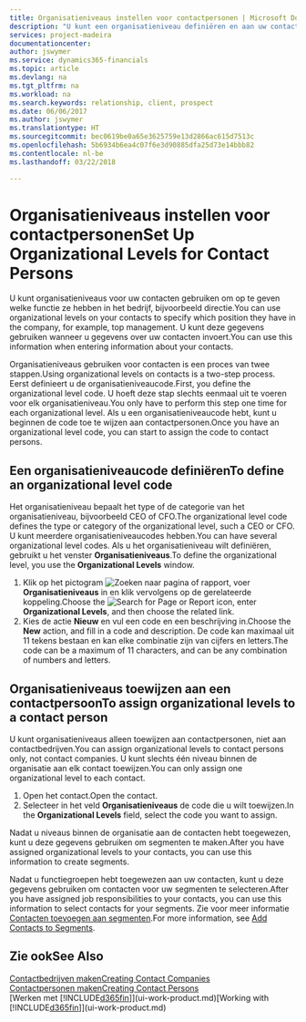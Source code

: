```yaml
---
title: Organisatieniveaus instellen voor contactpersonen | Microsoft Docs
description: "U kunt een organisatieniveau definiëren en aan uw contact toewijzen om de positie aan te geven die ze binnen hun bedrijf hebben, bijvoorbeeld directie."
services: project-madeira
documentationcenter: 
author: jswymer
ms.service: dynamics365-financials
ms.topic: article
ms.devlang: na
ms.tgt_pltfrm: na
ms.workload: na
ms.search.keywords: relationship, client, prospect
ms.date: 06/06/2017
ms.author: jswymer
ms.translationtype: HT
ms.sourcegitcommit: bec0619be0a65e3625759e13d2866ac615d7513c
ms.openlocfilehash: 5b6934b6ea4c07f6e3d90885dfa25d73e14bbb82
ms.contentlocale: nl-be
ms.lasthandoff: 03/22/2018

---
```

# <a name="set-up-organizational-levels-for-contact-persons"></a><span data-ttu-id="29033-103">Organisatieniveaus instellen voor contactpersonen</span><span class="sxs-lookup"><span data-stu-id="29033-103">Set Up Organizational Levels for Contact Persons</span></span>
<span data-ttu-id="29033-104">U kunt organisatieniveaus voor uw contacten gebruiken om op te geven welke functie ze hebben in het bedrijf, bijvoorbeeld directie.</span><span class="sxs-lookup"><span data-stu-id="29033-104">You can use organizational levels on your contacts to specify which position they have in the company, for example, top management.</span></span> <span data-ttu-id="29033-105">U kunt deze gegevens gebruiken wanneer u gegevens over uw contacten invoert.</span><span class="sxs-lookup"><span data-stu-id="29033-105">You can use this information when entering information about your contacts.</span></span>

<span data-ttu-id="29033-106">Organisatieniveaus gebruiken voor contacten is een proces van twee stappen.</span><span class="sxs-lookup"><span data-stu-id="29033-106">Using organizational levels on contacts is a two-step process.</span></span> <span data-ttu-id="29033-107">Eerst definieert u de organisatieniveaucode.</span><span class="sxs-lookup"><span data-stu-id="29033-107">First, you define the organizational level code.</span></span> <span data-ttu-id="29033-108">U hoeft deze stap slechts eenmaal uit te voeren voor elk organisatieniveau.</span><span class="sxs-lookup"><span data-stu-id="29033-108">You only have to perform this step one time for each organizational level.</span></span> <span data-ttu-id="29033-109">Als u een organisatieniveaucode hebt, kunt u beginnen de code toe te wijzen aan contactpersonen.</span><span class="sxs-lookup"><span data-stu-id="29033-109">Once you have an organizational level code, you can start to assign the code to contact persons.</span></span>

## <a name="to-define-an-organizational-level-code"></a><span data-ttu-id="29033-110">Een organisatieniveaucode definiëren</span><span class="sxs-lookup"><span data-stu-id="29033-110">To define an organizational level code</span></span>
<span data-ttu-id="29033-111">Het organisatieniveau bepaalt het type of de categorie van het organisatieniveau, bijvoorbeeld CEO of CFO.</span><span class="sxs-lookup"><span data-stu-id="29033-111">The organizational level code defines the type or category of the organizational level, such a CEO  or CFO.</span></span> <span data-ttu-id="29033-112">U kunt meerdere organisatieniveaucodes hebben.</span><span class="sxs-lookup"><span data-stu-id="29033-112">You can have several organizational level codes.</span></span> <span data-ttu-id="29033-113">Als u het organisatieniveau wilt definiëren, gebruikt u het venster **Organisatieniveaus**.</span><span class="sxs-lookup"><span data-stu-id="29033-113">To define the organizational level, you use the **Organizational Levels** window.</span></span>

1. <span data-ttu-id="29033-114">Klik op het pictogram ![Zoeken naar pagina of rapport](media/ui-search/search_small.png "pictogram Zoeken naar pagina of rapport"), voer **Organisatieniveaus** in en klik vervolgens op de gerelateerde koppeling.</span><span class="sxs-lookup"><span data-stu-id="29033-114">Choose the ![Search for Page or Report](media/ui-search/search_small.png "Search for Page or Report icon") icon, enter **Organizational Levels**, and then choose the related link.</span></span>
2. <span data-ttu-id="29033-115">Kies de actie **Nieuw** en vul een code en een beschrijving in.</span><span class="sxs-lookup"><span data-stu-id="29033-115">Choose the **New** action, and fill in a code and description.</span></span> <span data-ttu-id="29033-116">De code kan maximaal uit 11 tekens bestaan en kan elke combinatie zijn van cijfers en letters.</span><span class="sxs-lookup"><span data-stu-id="29033-116">The code can be a maximum of 11 characters, and can be any combination of numbers and letters.</span></span>

## <a name="to-assign-organizational-levels-to-a-contact-person"></a><span data-ttu-id="29033-117">Organisatieniveaus toewijzen aan een contactpersoon</span><span class="sxs-lookup"><span data-stu-id="29033-117">To assign organizational levels to a contact person</span></span>
<span data-ttu-id="29033-118">U kunt organisatieniveaus alleen toewijzen aan contactpersonen, niet aan contactbedrijven.</span><span class="sxs-lookup"><span data-stu-id="29033-118">You can assign organizational levels to contact persons only, not contact companies.</span></span> <span data-ttu-id="29033-119">U kunt slechts één niveau binnen de organisatie aan elk contact toewijzen.</span><span class="sxs-lookup"><span data-stu-id="29033-119">You can only assign one organizational level to each contact.</span></span>

1. <span data-ttu-id="29033-120">Open het contact.</span><span class="sxs-lookup"><span data-stu-id="29033-120">Open the contact.</span></span>
2. <span data-ttu-id="29033-121">Selecteer in het veld **Organisatieniveaus** de code die u wilt toewijzen.</span><span class="sxs-lookup"><span data-stu-id="29033-121">In the **Organizational Levels** field, select the code you want to assign.</span></span>

<span data-ttu-id="29033-122">Nadat u niveaus binnen de organisatie aan de contacten hebt toegewezen, kunt u deze gegevens gebruiken om segmenten te maken.</span><span class="sxs-lookup"><span data-stu-id="29033-122">After you have assigned organizational levels to your contacts, you can use this information to create segments.</span></span>

<span data-ttu-id="29033-123">Nadat u functiegroepen hebt toegewezen aan uw contacten, kunt u deze gegevens gebruiken om contacten voor uw segmenten te selecteren.</span><span class="sxs-lookup"><span data-stu-id="29033-123">After you have assigned job responsibilities to your contacts, you can use this information to select contacts for your segments.</span></span> <span data-ttu-id="29033-124">Zie voor meer informatie [Contacten toevoegen aan segmenten](marketing-add-contact-segment.md).</span><span class="sxs-lookup"><span data-stu-id="29033-124">For more information, see [Add Contacts to Segments](marketing-add-contact-segment.md).</span></span>

## <a name="see-also"></a><span data-ttu-id="29033-125">Zie ook</span><span class="sxs-lookup"><span data-stu-id="29033-125">See Also</span></span>
[<span data-ttu-id="29033-126">Contactbedrijven maken</span><span class="sxs-lookup"><span data-stu-id="29033-126">Creating Contact Companies</span></span>](marketing-create-contact-companies.md)  
[<span data-ttu-id="29033-127">Contactpersonen maken</span><span class="sxs-lookup"><span data-stu-id="29033-127">Creating Contact Persons</span></span>](marketing-create-contact-persons.md)  
<span data-ttu-id="29033-128">[Werken met [!INCLUDE[d365fin](includes/d365fin_md.md)]](ui-work-product.md)</span><span class="sxs-lookup"><span data-stu-id="29033-128">[Working with [!INCLUDE[d365fin](includes/d365fin_md.md)]](ui-work-product.md)</span></span>  

